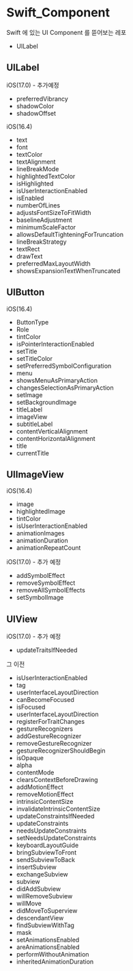 # Swift_Component
Swift 에 있는 UI Component 를 뜯어보는 레포

- UILabel

## UILabel

iOS(17.0) - 추가예정
- preferredVibrancy
- shadowColor
- shadowOffset

iOS(16.4)
- text
- font
- textColor
- textAlignment
- lineBreakMode
- highlightedTextColor
- isHighlighted
- isUserInteractionEnabled
- isEnabled
- numberOfLines
- adjustsFontSizeToFitWidth
- baselineAdjustment
- minimumScaleFactor
- allowsDefaultTighteningForTruncation
- lineBreakStrategy
- textRect
- drawText
- preferredMaxLayoutWidth
- showsExpansionTextWhenTruncated

## UIButton

iOS(16.4)
- ButtonType
- Role
- tintColor
- isPointerInteractionEnabled
- setTitle
- setTitleColor
- setPreferredSymbolConfiguration
- menu
- showsMenuAsPrimaryAction
- changesSelectionAsPrimaryAction
- setImage
- setBackgroundImage
- titleLabel
- imageView
- subtitleLabel
- contentVerticalAlignment
- contentHorizontalAlignment
- title
- currentTitle

## UIImageView

iOS(16.4)
- image 
- highlightedImage
- tintColor
- isUserInteractionEnabled
- animationImages
- animationDuration
- animationRepeatCount

iOS(17.0) - 추가 예정
- addSymbolEffect
- removeSymbolEffect
- removeAllSymbolEffects
- setSymbolImage



## UIView

iOS(17.0) - 추가 예정
- updateTraitsIfNeeded

그 이전
- isUserInteractionEnabled
- tag
- userInterfaceLayoutDirection
- canBecomeFocused
- isFocused
- userInterfaceLayoutDirection
- registerForTraitChanges
- gestureRecognizers
- addGestureRecognizer
- removeGestureRecognizer
- gestureRecognizerShouldBegin
- isOpaque
- alpha
- contentMode
- clearsContextBeforeDrawing
- addMotionEffect
- removeMotionEffect
- intrinsicContentSize
- invalidateIntrinsicContentSize
- updateConstraintsIfNeeded
- updateConstraints
- needsUpdateConstraints
- setNeedsUpdateConstraints
- keyboardLayoutGuide
- bringSubviewToFront
- sendSubviewToBack
- insertSubview
- exchangeSubview
- subview
- didAddSubview
- willRemoveSubview
- willMove
- didMoveToSuperview
- descendantView
- findSubviewWithTag
- mask
- setAnimationsEnabled
- areAnimationsEnabled
- performWithoutAnimation
- inheritedAnimationDuration


